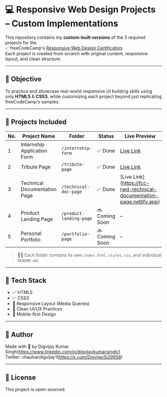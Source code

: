 # 💻 Responsive Web Design Projects – Custom Implementations

This repository contains my **custom-built versions** of the 5 required projects for the  
✅ freeCodeCamp's [Responsive Web Design Certification](https://www.freecodecamp.org/learn/responsive-web-design/).  
Each project is created from scratch with original content, responsive layout, and clean structure.

---

## 🎯 Objective

To practice and showcase real-world responsive UI building skills using only **HTML5** & **CSS3**, while customizing each project beyond just replicating freeCodeCamp's samples.

---

## 📁 Projects Included

| No. | Project Name                 | Folder                      | Status   | Live Preview |
|-----|------------------------------|-----------------------------|----------|--------------|
| 1   | Internship Application Form  | `/internship-form`          | ✅ Done | [Live Link](https://fcc-internship-form.netlify.app) |
| 2   | Tribute Page                 | `/tribute-page`             | ✅ Done | [Live Link](https://fcc-rwd-tribute-page.netlify.app) |
| 3   | Technical Documentation Page | `/technical-doc-page`       | ✅ Done | [Live Link] (https://fcc-rwd-technical-documentation-page.netlify.app)|
| 4   | Product Landing Page         | `/product-landing-page`     | 🔜 Coming Soon | – |
| 5   | Personal Portfolio           | `/portfolio-page`           | 🔜 Coming Soon | – |

> ✍🏻 Each folder contains its own `index.html`, `styles.css`, and individual `README.md`.

---

## 📌 Tech Stack

- ✅ HTML5  
- ✅ CSS3  
- 🎯 Responsive Layout (Media Queries)  
- 🎯 Clean UI/UX Practices  
- 📱 Mobile-first Design  

---

## 🙌 Author

Made with 💙 by Digvijay Kumar Singh(https://www.linkedin.com/in/digvijaykumarsingh/)  
Twitter: chauhandigvijay1(https://x.com/DigvijaySi29958)

---

## 📄 License

This project is open-sourced.
